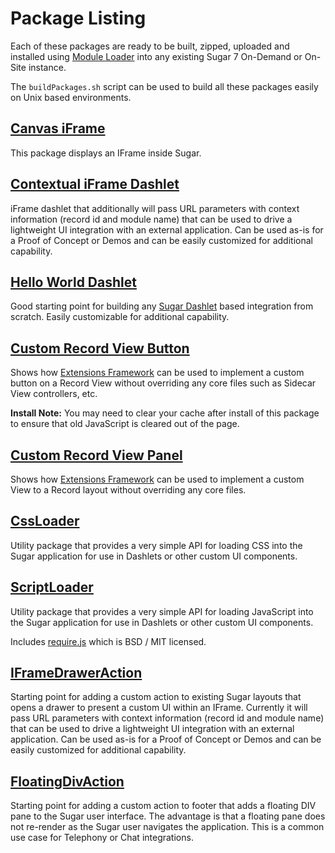 # Package Listing
Each of these packages are ready to be built, zipped, uploaded and installed using [Module Loader](http://support.sugarcrm.com/SmartLinks/Administration_Guide/Developer_Tools/Module_Loader/) into any existing Sugar 7 On-Demand or On-Site instance.

The `buildPackages.sh` script can be used to build all these packages easily on Unix based environments.

## [Canvas iFrame](CanvasIFrame)
This package displays an IFrame inside Sugar.

## [Contextual iFrame Dashlet](ContextualIFrameDashlet/)

iFrame dashlet that additionally will pass URL parameters with context information (record id and module name) that can be used to drive a lightweight UI integration with an external application.  Can be used as-is for a Proof of Concept or Demos and can be easily customized for additional capability.

## [Hello World Dashlet](HelloWorldDashlet/)

Good starting point for building any [Sugar Dashlet](http://support.sugarcrm.com/SmartLinks/Developer_Guide/User_Interface/Dashlets/) based integration from scratch.  Easily customizable for additional capability.

## [Custom Record View Button](CustomRecordViewButton/)

Shows how [Extensions Framework](http://support.sugarcrm.com/SmartLinks/Developer_Guide/Architecture/Extensions/) can be used to implement a custom button on a Record View without overriding any core files such as Sidecar View controllers, etc.

**Install Note:**  You may need to clear your cache after install of this package to ensure that old JavaScript is cleared out of the page.

## [Custom Record View Panel](CustomRecordViewPanel/)

Shows how [Extensions Framework](http://support.sugarcrm.com/SmartLinks/Developer_Guide/Architecture/Extensions/) can be used to implement a custom View to a Record layout without overriding any core files.

## [CssLoader](CssLoader/)
Utility package that provides a very simple API for loading CSS into the Sugar application for use in Dashlets or other custom UI components.

## [ScriptLoader](ScriptLoader/)
Utility package that provides a very simple API for loading JavaScript into the Sugar application for use in Dashlets or other custom UI components.

Includes [require.js](http://requirejs.org/) which is BSD / MIT licensed.

## [IFrameDrawerAction](IFrameDrawerAction/)

Starting point for adding a custom action to existing Sugar layouts that opens a drawer to present a custom UI within an IFrame. Currently it will pass URL parameters with context information (record id and module name) that can be used to drive a lightweight UI integration with an external application. Can be used as-is for a Proof of Concept or Demos and can be easily customized for additional capability.

## [FloatingDivAction](FloatingDivAction/)

Starting point for adding a custom action to footer that adds a floating DIV pane to the Sugar user interface. The advantage is that a floating pane does not re-render as the Sugar user navigates the application. This is a common use case for Telephony or Chat integrations.
